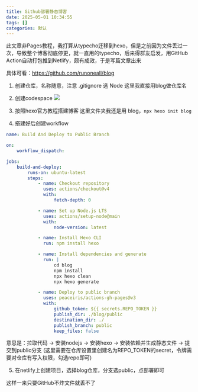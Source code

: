 ```yaml
---
title: Github部署静态博客
date: 2025-05-01 10:34:55
tags: []
categories: 默认
---
```


此文章非Pages教程，我打算从typecho迁移到hexo，但是之前因为文件丢过一次，导致整个博客彻底停更，就一直用的typecho，后来得群友启发，用GitHub Action自动打包推到Netlify，颇有成效，于是写篇文章出来

具体可看：https://github.com/runoneall/blog

1. 创建仓库，名称随意，注意 .gitignore 选 Node
   这里我直接用blog做仓库名

2. 创建codespace
   ![](https://s.rmimg.com/2025-05-01/1746087828-570689-2025-05-01-162319.png)

3. 按照hexo官方教程搭建博客
   这里文件夹我还是用 blog，`npx hexo init blog`

4. 搭建好后创建workflow

```yaml
name: Build And Deploy to Public Branch

on:
    workflow_dispatch:

jobs:
    build-and-deploy:
        runs-on: ubuntu-latest
        steps:
            - name: Checkout repository
              uses: actions/checkout@v4
              with:
                  fetch-depth: 0

            - name: Set up Node.js LTS
              uses: actions/setup-node@main
              with:
                  node-version: latest

            - name: Install Hexo CLI
              run: npm install hexo

            - name: Install dependencies and generate
              run: |
                  cd blog
                  npm install
                  npx hexo clean
                  npx hexo generate

            - name: Deploy to public branch
              uses: peaceiris/actions-gh-pages@v3
              with:
                  github_token: ${{ secrets.REPO_TOKEN }}
                  publish_dir: ./blog/public
                  destination_dir: ./
                  publish_branch: public
                  keep_files: false
```

意思是：拉取代码 -> 安装nodejs -> 安装hexo -> 安装依赖并生成静态文件 -> 提交到public分支
(这里需要在仓库设置里创建名为REPO_TOKEN的secret，令牌需要对仓库有写入权限，勾选repo即可)

5. 在netlify上创建项目，选择blog仓库，分支选public，点部署即可

这样一来只要GitHub不炸文件就丢不了
